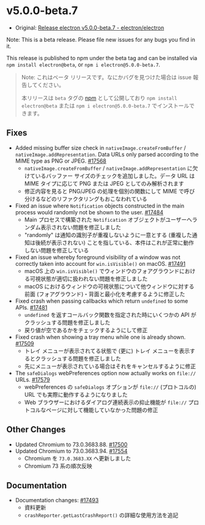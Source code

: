 # v5.0.0-beta.7

* Original: [Release electron v5.0.0-beta.7 - electron/electron](https://github.com/electron/electron/releases/tag/v5.0.0-beta.7)

Note: This is a beta release. Please file new issues for any bugs you find in it.

This release is published to npm under the beta tag and can be installed via `npm install electron@beta`, or `npm i electron@5.0.0-beta.7`.

> Note: これはベータ リリースです。なにかバグを見つけた場合は issue 報告してください。
>
> 本リリースは `beta` タグの [npm](https://www.npmjs.com/package/electron) として公開しており `npm install electron@beta` または `npm i electron@5.0.0-beta.7` でインストールできます。

## Fixes

* Added missing buffer size check in `nativeImage.createFromBuffer` / `nativeImage.addRepresentation`. Data URLs only parsed according to the MIME type as PNG or JPEG. [#17568](https://github.com/electron/electron/pull/17568)
  * `nativeImage.createFromBuffer` / `nativeImage.addRepresentation` に欠けているバッファー サイズのチェックを追加しました。データ URL は MIME タイプに応じて PNG または JPEG としてのみ解析されます
  * 修正内容を見ると PNG/JPEG の処理を個別の関数にして MIME で呼び分けるなどのリファクタリングもおこなわれている
* Fixed an issue where `Notification` objects constructed in the main process would randomly not be shown to the user. [#17484](https://github.com/electron/electron/pull/17484)
  * Main プロセスで構築された `Notification` オブジェクトがユーザーへランダム表示されない問題を修正しました
  * "randomly" は通知の識別子が重複しないように一意とする (重複した通知は後続が表示されない) ことを指している、本件はこれが正常に動作しない問題を修正している
* Fixed an issue whereby foreground visibility of a window was not correctly taken into account for `win.isVisible()` on macOS. [#17491](https://github.com/electron/electron/pull/17491)
  * macOS 上の `win.isVisible()` でウィンドウのフォアグラウンドにおける可視状態が適切に扱われない問題を修正しました
  * macOS におけるウィンドウの可視状態について他ウィンドウに対する前面 (フォアグラウンド)・背面と最小化を考慮するように修正した
* Fixed crash when passing callbacks which return `undefined` to some APIs. [#17481](https://github.com/electron/electron/pull/17481)
  * `undefined` を返すコールバック関数を指定された時にいくつかの API がクラッシュする問題を修正しました
  * 戻り値が空であるかをチェックするようにして修正
* Fixed crash when showing a tray menu while one is already shown. [#17509](https://github.com/electron/electron/pull/17509)
  * トレイ メニューが表示されてる状態で (更に) トレイ メニューを表示するとクラッシュする問題を修正しました
  * 先にメニューが表示されている場合はそれをキャンセルするように修正
* The `safeDialogs` webPreferences option now actually works on `file://` URLs. [#17579](https://github.com/electron/electron/pull/17579)
  * webPreferences の `safeDialogs` オプションが `file://` (プロトコルの) URL でも実際に動作するようになりました
  * Web ブラウザーにおけるダイアログ連続表示の抑止機能が `file://` プロトコルなページに対して機能していなかった問題の修正

## Other Changes

* Updated Chromium to 73.0.3683.88. [#17500](https://github.com/electron/electron/pull/17500)
* Updated Chromium to 73.0.3683.94. [#17554](https://github.com/electron/electron/pull/17554)
  * Chromium を `73.0.3683.XX` へ更新しました
  * Chromium 73 系の順次反映

## Documentation

* Documentation changes: [#17493](https://github.com/electron/electron/pull/17493)
  * 資料更新
  * `crashReporter.getLastCrashReport()` の詳細な使用方法を追記
